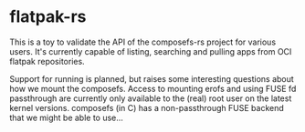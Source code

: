 # flatpak-rs

This is a toy to validate the API of the composefs-rs project for various
users.  It's currently capable of listing, searching and pulling apps from OCI
flatpak repositories.

Support for running is planned, but raises some interesting questions about how
we mount the composefs.  Access to mounting erofs and using FUSE fd passthrough
are currently only available to the (real) root user on the latest kernel
versions.  composefs (in C) has a non-passthrough FUSE backend that we might be
able to use...
